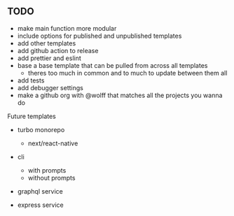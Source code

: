## TODO

-   make main function more modular
-   include options for published and unpublished templates
-   add other templates
-   add github action to release
-   add prettier and eslint
-   base a base template that can be pulled from across all templates
    -   theres too much in common and to much to update between them all
-   add tests
-   add debugger settings
-   make a github org with @wolff that matches all the projects you wanna do

Future templates

-   turbo monorepo

    -   next/react-native

-   cli
    -   with prompts
    -   without prompts
-   graphql service
-   express service
